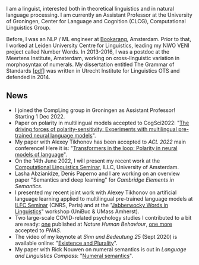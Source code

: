 I am a linguist, interested both in theoretical linguistics and in natural language processing. I am currently an Assistant Professor at the University of Groningen, Center for Language and Cognition (CLCG), Computational Linguistics Group.

Before, I was an NLP / ML engineer at [Bookarang](https://www.bookarang.com/en/), Amsterdam. Prior to that, I worked at Leiden University Centre for Linguistics, leading my NWO VENI project called Number Words. In 2013-2016, I was a postdoc at the Meertens Institute, Amsterdam, working on cross-linguistic variation in morphosyntax of numerals. My dissertation entitled The Grammar of Standards [[pdf]](http://dspace.library.uu.nl/bitstream/handle/1874/296572/bylinina.pdf) was written in Utrecht Institute for Linguistics OTS and defended in 2014.



## News

- I joined the CompLing group in Groningen as Assistant Professor! Starting 1 Dec 2022.
-  Paper on polarity in multilingual models accepted to CogSci2022: "[The driving forces of polarity-sensitivity: Experiments with multilingual pre-trained neural language models](https://escholarship.org/uc/item/9xj2t25t)".
- My paper with Alexey Tikhonov has been accepted to _ACL 2022_ main conference! Here it is: "[Transformers in the loop: Polarity in neural models of language](https://aclanthology.org/2022.acl-long.455/)".
- On the 14th June 2022, I will present my recent work at the [Computational Linguistics Seminar](http://projects.illc.uva.nl/LaCo/CLS/), ILLC, University of Amsterdam.
- Lasha Abzianidze, Denis Paperno and I are working on an overview paper "Semantics and deep learning" for _Cambridge Elements in Semantics_.
- I presented my recent joint work with Alexey Tikhonov on artificial language learning applied to multilingual pre-trained language models at [ILFC Seminar](https://gdr-lift.loria.fr/monthy-online-ilfc-seminar/) (CNRS, Paris) and at the "[Jabberwocky Words in Linguistics](https://www.umass.edu/languageacquisition/jabberwocky-words-linguistics-workshop-feb-11-12-umass-unibuc)" workshop (UniBuc & UMass Amherst).
- Two large-scale COVID-related psychology studies I contributed to a bit are ready: [one](https://www.nature.com/articles/s41562-021-01173-x) published at _Nature Human Behaviour_, [one more](https://doi.org/10.31234/osf.io/n3dyf) accepted to _PNAS_.
- The video of my keynote at _Sinn und Bedeutung 25_ (Sept 2020) is available online: "[Existence and Plurality](https://osf.io/k97bz/)".
- My paper with Rick Nouwen on numeral semantics is out in _Language and Linguistics Compass_: "[Numeral semantics](https://onlinelibrary.wiley.com/doi/full/10.1111/lnc3.12390)".

